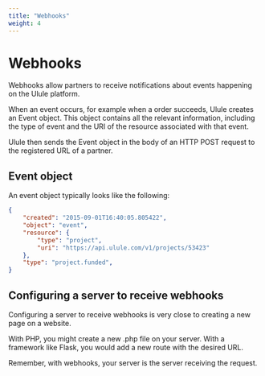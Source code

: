 ```yaml
---
title: "Webhooks"
weight: 4
---
```


# Webhooks

Webhooks allow partners to receive notifications about events happening on the Ulule platform.

When an event occurs, for example when a order succeeds, Ulule creates an Event object. This object contains all the relevant information, including the type of event and the URI of the resource associated with that event.

Ulule then sends the Event object in the body of an HTTP POST request to the registered URL of a partner.

## Event object

An event object typically looks like the following:

```json
{
    "created": "2015-09-01T16:40:05.805422",
    "object": "event",
    "resource": {
        "type": "project",
        "uri": "https://api.ulule.com/v1/projects/53423"
    },
    "type": "project.funded",
}
```

## Configuring a server to receive webhooks

Configuring a server to receive webhooks is very close to creating a new page on a website.

With PHP, you might create a new .php file on your server. With a framework like Flask, you would add a new route with the desired URL.

Remember, with webhooks, your server is the server receiving the request.